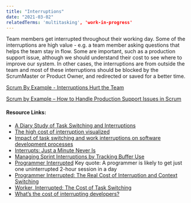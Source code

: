 ```yaml
---
title: "Interruptions"
date: "2021-03-02"
relatedTerms: 'multitasking', 'work-in-progress'
---
```


Team members get interrupted throughout their working day. Some of the interruptions are high value - e.g. a team member asking questions that helps the team stay in flow. Some are important, such as a production support issue, although we should understand their cost to see where to improve our system. In other cases, the interruptions are from outside the team and most of these interruptions should be blocked by the ScrumMaster or Product Owner, and redirected or saved for a better time.

[Scrum By Example - Interruptions Hurt the Team](/blog/scrum-master-tales-more-interruptions.html)

[Scrum by Example – How to Handle Production Support Issues in Scrum](/blog/scrum-production-support.html)

#### Resource Links:

- [A Diary Study of Task Switching and Interruptions](https://www.researchgate.net/publication/2893248_A_Diary_Study_of_Task_Switching_and_Interruptions)
- [The high cost of interruption visualized](https://www.hottakes.space/p/the-high-cost-of-interruption)
- [Impact of task switching and work interruptions on software development processes](https://www.researchgate.net/publication/317989659_Impact_of_task_switching_and_work_interruptions_on_software_development_processes)
- [Interrupts: Just a Minute Never Is](https://www.researchgate.net/publication/220093595_Interrupts_Just_a_Minute_Never_Is)
- [Managing Sprint Interruptions by Tracking Buffer Use](https://www.mountaingoatsoftware.com/blog/managing-sprint-interruptions-by-tracking-buffer-use)
- [Programmer Interrupted](https://medium.com/dapo-s-diary/programmer-interrupted-44d53e8ee468) Key quote: A programmer is likely to get just one uninterrupted 2-hour session in a day
- [Programmer Interrupted: The Real Cost of Interruption and Context Switching](https://contextkeeper.io/blog/the-real-cost-of-an-interruption-and-context-switching/)
- [Worker, Interrupted: The Cost of Task Switching](https://www.fastcompany.com/944128/worker-interrupted-cost-task-switching)
- [What’s the cost of interrupting developers?](https://neopragma.com/2019/07/whats-the-cost-of-interrupting-developers/)


